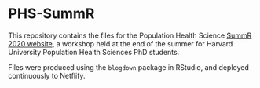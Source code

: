 # PHS-SummR

This repository contains the files for the Population Health Science [SummR 2020 website](https://phs-summr2020.netlify.app), 
a workshop held at the end of the summer for Harvard University Population Health Sciences PhD students. 

Files were produced using the `blogdown` package in RStudio, and deployed continuously to Netflify. 
